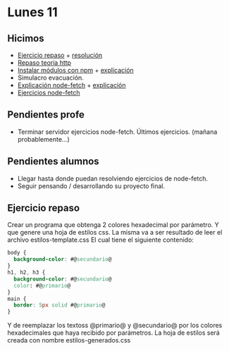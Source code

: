# Lunes 11

## Hicimos

- [Ejercicio repaso](#ejercicio%20repaso) + [resolución](https://youtu.be/HNRX6X6lTYw)
- [Repaso teoría http](/apuntes/back/http.md)
- [Instalar módulos con npm](/apuntes/back/modulo-fs.md#3-externos) + [explicación](https://youtu.be/HNRX6X6lTYw)
- Simulacro evacuación.
- [Explicación node-fetch](/apuntes/back/node-fetch.md) + [explicación](https://youtu.be/HNRX6X6lTYw)
- [Ejercicios node-fetch](/ejercicios/back/fetch.md)

## Pendientes profe

- Terminar servidor ejercicios node-fetch. Últimos ejercicios. (mañana probablemente...)

## Pendientes alumnos

- Llegar hasta donde puedan resolviendo ejercicios de node-fetch.
- Seguir pensando / desarrollando su proyecto final.

## Ejercicio repaso

Crear un programa que obtenga 2 colores hexadecimal por parámetro. Y que genere una hoja de estilos css. La misma va a ser resultado de leer el archivo estilos-template.css El cual tiene el siguiente contenido:

```css
body {
  background-color: #@secundario@
}
h1, h2, h3 {
  background-color: #@secundario@
  color: #@primario@
}
main {
  border: 5px solid #@primario@
}
```

Y de reemplazar los textoss @primario@  y @secundario@  por los colores hexadecimales que haya recibido por parámetros.
La hoja de estilos será creada con nombre estilos-generados.css
